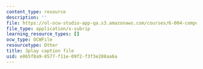 ```yaml
---
content_type: resource
description: ''
file: https://ol-ocw-studio-app-qa.s3.amazonaws.com/courses/6-004-computation-structures-spring-2017/e065f8a98577f11e09f2f3f3e288aa6a_IE9cFQ9b33U.srt
file_type: application/x-subrip
learning_resource_types: []
ocw_type: OCWFile
resourcetype: Other
title: 3play caption file
uid: e065f8a9-8577-f11e-09f2-f3f3e288aa6a
---
```

